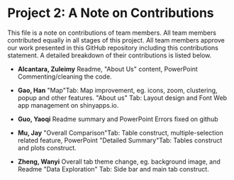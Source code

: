 # Project 2: A Note on Contributions

This file is a note on contributions of team members. All team members contributed equally in all stages of this project. All team members approve our work presented in this GitHub repository including this contributions statement. A detailed breakdown of their contributions is listed below.

+ **Alcantara, Zuleimy**
Readme,  "About Us" content, PowerPoint
Commenting/cleaning the code.

+ **Gao, Han**
"Map"Tab: Map improvement, eg. icons, zoom, clustering, popup and other features.
"About us" Tab: Layout design and Font
Web app management on shinyapps.io.


+ **Guo, Yaoqi**
Readme summary and PowerPoint
Errors fixed on github

+ **Mu, Jay**
"Overall Comparison"Tab: Table construct, multiple-selection related feature, PowerPoint
"Detailed Summary"Tab: Tables construct and plots construct.


+ **Zheng, Wanyi**
Overall tab theme change, eg. background image, and Readme 
"Data Exploration" Tab: Side bar and main tab construct.

